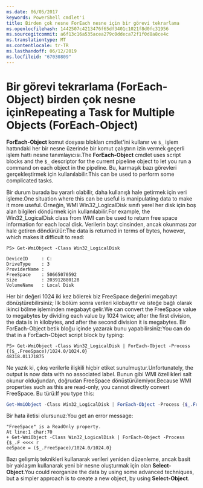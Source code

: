 ```yaml
---
ms.date: 06/05/2017
keywords: PowerShell cmdlet'i
title: Birden çok nesne ForEach nesne için bir görevi tekrarlama
ms.openlocfilehash: 1442507c4213476f65df3401c1021f8d0fc31956
ms.sourcegitcommit: a6f13c16a535acea279c0ddeca72f1f0d8a8ce4c
ms.translationtype: MT
ms.contentlocale: tr-TR
ms.lasthandoff: 06/12/2019
ms.locfileid: "67030809"
---
```

# <a name="repeating-a-task-for-multiple-objects-foreach-object"></a><span data-ttu-id="327fd-103">Bir görevi tekrarlama (ForEach-Object) birden çok nesne için</span><span class="sxs-lookup"><span data-stu-id="327fd-103">Repeating a Task for Multiple Objects (ForEach-Object)</span></span>

<span data-ttu-id="327fd-104">**ForEach-Object** komut dosyası blokları cmdlet'ini kullanır ve `$_` işlem hattındaki her bir nesne üzerinde bir komut çalıştırın izin vermek geçerli işlem hattı nesne tanımlayıcısı.</span><span class="sxs-lookup"><span data-stu-id="327fd-104">The **ForEach-Object** cmdlet uses script blocks and the `$_` descriptor for the current pipeline object to let you run a command on each object in the pipeline.</span></span> <span data-ttu-id="327fd-105">Bu, karmaşık bazı görevleri gerçekleştirmek için kullanılabilir.</span><span class="sxs-lookup"><span data-stu-id="327fd-105">This can be used to perform some complicated tasks.</span></span>

<span data-ttu-id="327fd-106">Bir durum burada bu yararlı olabilir, daha kullanışlı hale getirmek için veri işleme.</span><span class="sxs-lookup"><span data-stu-id="327fd-106">One situation where this can be useful is manipulating data to make it more useful.</span></span> <span data-ttu-id="327fd-107">Örneğin, WMI Win32_LogicalDisk sınıfı yerel her disk için boş alan bilgileri döndürmek için kullanılabilir.</span><span class="sxs-lookup"><span data-stu-id="327fd-107">For example, the Win32_LogicalDisk class from WMI can be used to return free space information for each local disk.</span></span> <span data-ttu-id="327fd-108">Verilerin bayt cinsinden, ancak okunması zor hale getiren döndürülür:</span><span class="sxs-lookup"><span data-stu-id="327fd-108">The data is returned in terms of bytes, however, which makes it difficult to read:</span></span>

```
PS> Get-WmiObject -Class Win32_LogicalDisk

DeviceID     : C:
DriveType    : 3
ProviderName :
FreeSpace    : 50665070592
Size         : 203912880128
VolumeName   : Local Disk
```

<span data-ttu-id="327fd-109">Her bir değeri 1024 iki kez bölerek biz FreeSpace değerini megabayt dönüştürebilirsiniz; İlk bölüm sonra verileri kilobayttır ve isteğe bağlı olarak ikinci bölme işleminden megabayt gelir.</span><span class="sxs-lookup"><span data-stu-id="327fd-109">We can convert the FreeSpace value to megabytes by dividing each value by 1024 twice; after the first division, the data is in kilobytes, and after the second division it is megabytes.</span></span> <span data-ttu-id="327fd-110">Bir ForEach-Object betik bloğu içinde yazarak bunu yapabilirsiniz:</span><span class="sxs-lookup"><span data-stu-id="327fd-110">You can do that in a ForEach-Object script block by typing:</span></span>

```
PS> Get-WmiObject -Class Win32_LogicalDisk | ForEach-Object -Process {($_.FreeSpace)/1024.0/1024.0}
48318.01171875
```

<span data-ttu-id="327fd-111">Ne yazık ki, çıkış verilerle ilişkili hiçbir etiket sunulmuştur.</span><span class="sxs-lookup"><span data-stu-id="327fd-111">Unfortunately, the output is now data with no associated label.</span></span> <span data-ttu-id="327fd-112">Bunun gibi WMI özellikleri salt okunur olduğundan, doğrudan FreeSpace dönüştürülemiyor.</span><span class="sxs-lookup"><span data-stu-id="327fd-112">Because WMI properties such as this are read-only, you cannot directly convert FreeSpace.</span></span> <span data-ttu-id="327fd-113">Bu türü:</span><span class="sxs-lookup"><span data-stu-id="327fd-113">If you type this:</span></span>

```powershell
Get-WmiObject -Class Win32_LogicalDisk | ForEach-Object -Process {$_.FreeSpace = ($_.FreeSpace)/1024.0/1024.0}
```

<span data-ttu-id="327fd-114">Bir hata iletisi olursunuz:</span><span class="sxs-lookup"><span data-stu-id="327fd-114">You get an error message:</span></span>

```output
"FreeSpace" is a ReadOnly property.
At line:1 char:70
+ Get-WmiObject -Class Win32_LogicalDisk | ForEach-Object -Process {$_.F <<<< r
eeSpace = ($_.FreeSpace)/1024.0/1024.0}
```

<span data-ttu-id="327fd-115">Bazı gelişmiş teknikleri kullanarak verileri yeniden düzenleme, ancak basit bir yaklaşım kullanarak yeni bir nesne oluşturmak için olan **Select-Object**.</span><span class="sxs-lookup"><span data-stu-id="327fd-115">You could reorganize the data by using some advanced techniques, but a simpler approach is to create a new object, by using **Select-Object**.</span></span>
